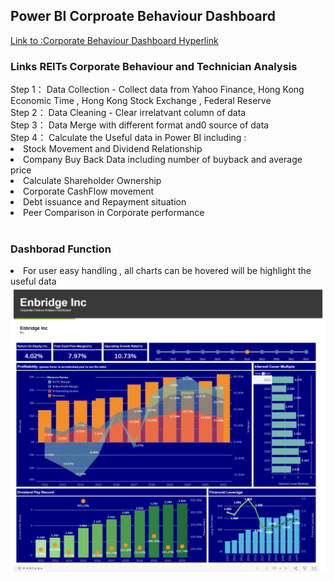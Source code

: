 <h2>Power BI Corproate Behaviour Dashboard</h2>
<a href="https://arshouinvest.github.io/powerbi_corporate_business_behaviour/">Link to :Corporate Behaviour Dashboard Hyperlink</a><br>

<h3>Links REITs Corporate Behaviour and Technician Analysis</h3>
Step 1： Data Collection - Collect data from Yahoo Finance, Hong Kong Economic Time , Hong Kong Stock Exchange , Federal Reserve <br>
Step 2： Data Cleaning - Clear irrelatvant column of data <br>
Step 3： Data Merge with different format and0 source of data <br>
Step 4： Calculate the Useful data in Power BI including : <br>

<li>Stock Movement and Dividend Relationship</li>
<li>Company Buy Back Data including number of buyback and average price</li>
<li>Calculate Shareholder Ownership </li>
<li>Corporate CashFlow movement</li>
<li>Debt issuance and Repayment situation</li>
<li>Peer Comparison in Corporate performance</li><br>

<h3>Dashborad Function</h3>
<li>For user easy handling , all charts can be hovered will be highlight the useful data </li>

<img src="https://github.com/arshouinvest/corporate_analysis/blob/main/dashboard.png">
